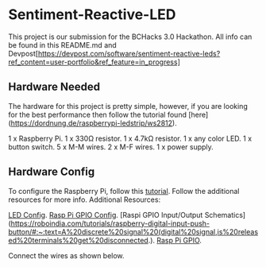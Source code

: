 # Sentiment-Reactive-LED
This project is our submission for the BCHacks 3.0 Hackathon. All info can be found in this README.md and Devpost[https://devpost.com/software/sentiment-reactive-leds?ref_content=user-portfolio&ref_feature=in_progress]

## Hardware Needed
The hardware for this project is pretty simple, however, if you are looking for the best performance then follow the tutorial found [here] (https://dordnung.de/raspberrypi-ledstrip/ws2812). 

1 x Raspberry Pi. 
1 x 330Ω resistor. 
1 x 4.7kΩ resistor. 
1 x any color LED. 
1 x button switch. 
5 x M-M wires. 
2 x M-F wires. 
1 x power supply. 


## Hardware Config
To configure the Raspberry Pi, follow this [tutorial](https://dordnung.de/raspberrypi-ledstrip/ws2812). Follow the additional resources for more info.
Additional Resources:

[LED Config](https://tutorials-raspberrypi.com/connect-control-raspberry-pi-ws2812-rgb-led-strips/). 
[Rasp Pi GPIO Config](https://raspi.tv/2013/rpi-gpio-basics-6-using-inputs-and-outputs-together-with-rpi-gpio-pull-ups-and-pull-downs). 
[Raspi GPIO Input/Output Schematics](https://roboindia.com/tutorials/raspberry-digital-input-push-button/#:~:text=A%20discrete%20signal%20(digital%20signal,is%20released%20terminals%20get%20disconnected.). 
[Rasp Pi GPIO](https://littlebirdelectronics.com.au/guides/92/digital-inputs-with-raspberry-pi). 

Connect the wires as shown below.  
